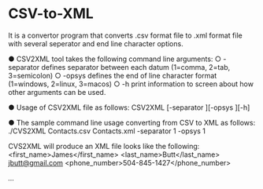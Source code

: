 # CSV-to-XML
It is a convertor program that converts .csv format file to .xml format file with several seperator and end line character options.

● CSV2XML tool takes the following command line arguments:
○ -separator
defines separator between each datum (1=comma, 2=tab, 3=semicolon)
○ -opsys
defines the end of line character format (1=windows, 2=linux, 3=macos)
○ -h
print information to screen about how other arguments can be used.

● Usage of CSV2XML file as follows:
CSV2XML <inputfile> <outputfile> [-separator <P1>][-opsys <P2>][-h]
  
● The sample command line usage converting from CSV to XML as follows:
./CVS2XML Contacts.csv Contacts.xml -separator 1 -opsys 1

CVS2XML will produce an XML file looks like the following:
<contacts>
  <row id=”1”>
    <first_name>James</first_name>
    <last_name>Butt</last_name>
    <email>jbutt@gmail.com</email>
    <phone_number>504-845-1427</phone_number>
    <address/>
  </row>
  ...
</contacts>
